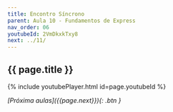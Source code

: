 ```yaml
---
title: Encontro Síncrono
parent: Aula 10 - Fundamentos de Express
nav_order: 06
youtubeId: 2VmDkxkTxy8
next: ../11/
---
```


## {{ page.title }}

{% include youtubePlayer.html id=page.youtubeId %}

<!--
<iframe src="{{page.drive_url}}" width="720" height="480" allow="autoplay"></iframe>
-->

<span class="fs-3 float-right">
<i class="fas fa-download">[Próxima aulas]({{page.next}}){: .btn }</i>
</span>
